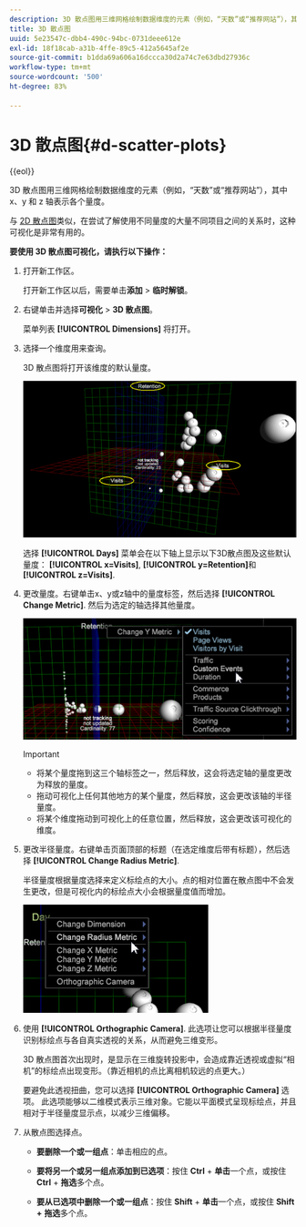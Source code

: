 ```yaml
---
description: 3D 散点图用三维网格绘制数据维度的元素（例如，“天数”或“推荐网站”），其中 x、y 和 z 轴表示各个量度。
title: 3D 散点图
uuid: 5e23547c-dbb4-490c-94bc-0731deee612e
exl-id: 18f18cab-a31b-4ffe-89c5-412a5645af2e
source-git-commit: b1dda69a606a16dccca30d2a74c7e63dbd27936c
workflow-type: tm+mt
source-wordcount: '500'
ht-degree: 83%

---
```


# 3D 散点图{#d-scatter-plots}

{{eol}}

3D 散点图用三维网格绘制数据维度的元素（例如，“天数”或“推荐网站”），其中 x、y 和 z 轴表示各个量度。

与 [2D 散点图](https://experienceleague.adobe.com/docs/data-workbench/using/client/t-open-ins.html#Scatter_Plots)类似，在尝试了解使用不同量度的大量不同项目之间的关系时，这种可视化是非常有用的。

**要使用 3D 散点图可视化，请执行以下操作：**

1. 打开新工作区。

   打开新工作区以后，需要单击&#x200B;**添加** > **临时解锁**。
1. 右键单击并选择&#x200B;**可视化** > **3D 散点图**。

   菜单列表 **[!UICONTROL Dimensions]** 将打开。

1. 选择一个维度用来查询。

   3D 散点图将打开该维度的默认量度。

   ![](assets/3D_main.png)

   选择 **[!UICONTROL Days]** 菜单会在以下轴上显示以下3D散点图及这些默认量度： **[!UICONTROL x=Visits]**, **[!UICONTROL y=Retention]**&#x200B;和 **[!UICONTROL z=Visits]**.

1. 更改量度。右键单击x、y或z轴中的量度标签，然后选择 **[!UICONTROL Change Metric]**. 然后为选定的轴选择其他量度。

   ![](assets/3D_change.png)

   >[!IMPORTANT]
   >
   >
   >    
   >    
   >    * 将某个量度拖到这三个轴标签之一，然后释放，这会将选定轴的量度更改为释放的量度。
   >    * 拖动可视化上任何其他地方的某个量度，然后释放，这会更改该轴的半径量度。
   >    * 将某个维度拖动到可视化上的任意位置，然后释放，这会更改该可视化的维度。


1. 更改半径量度。右键单击页面顶部的标题（在选定维度后带有标题），然后选择 **[!UICONTROL Change Radius Metric]**.

   半径量度根据量度选择来定义标绘点的大小。点的相对位置在散点图中不会发生更改，但是可视化内的标绘点大小会根据量度值而增加。

   ![](assets/3D_change_radius.png)

1. 使用 **[!UICONTROL Orthographic Camera]**. 此选项让您可以根据半径量度识别标绘点与各自真实透视的关系，从而避免三维变形。

   3D 散点图首次出现时，是显示在三维旋转投影中，会造成靠近透视或虚拟“相机”的标绘点出现变形。（靠近相机的点比离相机较远的点更大。）

   要避免此透视扭曲，您可以选择 **[!UICONTROL Orthographic Camera]** 选项。 此选项能够以二维模式表示三维对象。它能以平面模式呈现标绘点，并且相对于半径量度显示点，以减少三维偏移。

1. 从散点图选择点。

   * **要删除一个或一组点**：单击相应的点。
   * **要将另一个或另一组点添加到已选项**：按住 **Ctrl** + **单击**&#x200B;一个点，或按住 **Ctrl** + **拖选**&#x200B;多个点。

   * **要从已选项中删除一个或一组点**：按住 **Shift** + **单击**&#x200B;一个点，或按住 **Shift** **+** **拖选**&#x200B;多个点。

<!-- <a id="section_9C30F9799F1440F09278327002E6B47A"></a> -->
